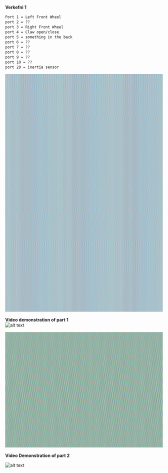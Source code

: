 **Verkefni 1**


    Port 1 = Left Front Wheel
    port 2 = ??
    port 3 = Right Front Wheel
    port 4 = Claw open/close
    port 5 = something in the back
    port 6 = ??
    port 7 = ??
    port 8 = ??
    port 9 = ??
    port 10 = ??
    port 20 = inertia sensor


![Alt text](./robotics_thinkmap_part_1.drawio.png)



**Video demonstration of part 1**
<br>
![alt text](VID_1.gif)


![Alt text](./Robotics_thinkmap_part_2.drawio.png)



**Video Demonstration of part 2**

![alt text](VID_2.2.gif)